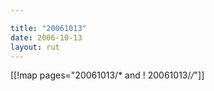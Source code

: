 ```yaml
---

title: "20061013"
date: 2006-10-13
layout: rut
---
```


[[!map pages="20061013/* and ! 20061013/*/*"]]
